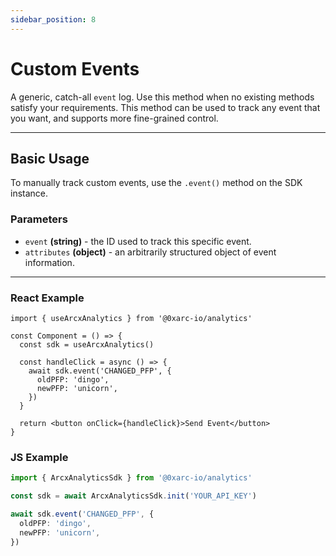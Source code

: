 ```yaml
---
sidebar_position: 8
---
```


# Custom Events

A generic, catch-all `event` log. Use this method when no existing methods
satisfy your requirements. This method can be used to track any event that you want, and supports more fine-grained control.

---

## Basic Usage

To manually track custom events, use the `.event()` method on the SDK instance.

### Parameters

- `event` **(string)** - the ID used to track this specific event.
- `attributes` **(object)** - an arbitrarily structured object of event information.

---

### React Example

```tsx
import { useArcxAnalytics } from '@0xarc-io/analytics'

const Component = () => {
  const sdk = useArcxAnalytics()

  const handleClick = async () => {
    await sdk.event('CHANGED_PFP', {
      oldPFP: 'dingo',
      newPFP: 'unicorn',
    })
  }

  return <button onClick={handleClick}>Send Event</button>
}
```

### JS Example

```ts
import { ArcxAnalyticsSdk } from '@0xarc-io/analytics'

const sdk = await ArcxAnalyticsSdk.init('YOUR_API_KEY')

await sdk.event('CHANGED_PFP', {
  oldPFP: 'dingo',
  newPFP: 'unicorn',
})
```
